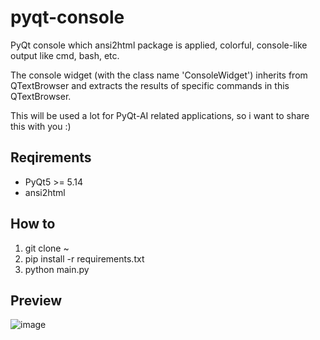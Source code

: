 # pyqt-console
PyQt console which ansi2html package is applied, colorful, console-like output like cmd, bash, etc.

The console widget (with the class name 'ConsoleWidget') inherits from QTextBrowser and extracts the results of specific commands in this QTextBrowser.

This will be used a lot for PyQt-AI related applications, so i want to share this with you :)

## Reqirements
* PyQt5 >= 5.14
* ansi2html

## How to
1. git clone ~
2. pip install -r requirements.txt
3. python main.py

## Preview
![image](https://github.com/yjg30737/pyqt-console/assets/55078043/cc69a6f3-b5f6-4924-b74f-b9b96c15394e)
